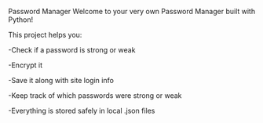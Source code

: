  Password Manager
Welcome to your very own Password Manager built with Python!

This project helps you:

-Check if a password is strong or weak

-Encrypt it 

-Save it along with site login info

-Keep track of which passwords were strong or weak

-Everything is stored safely in local .json files 

